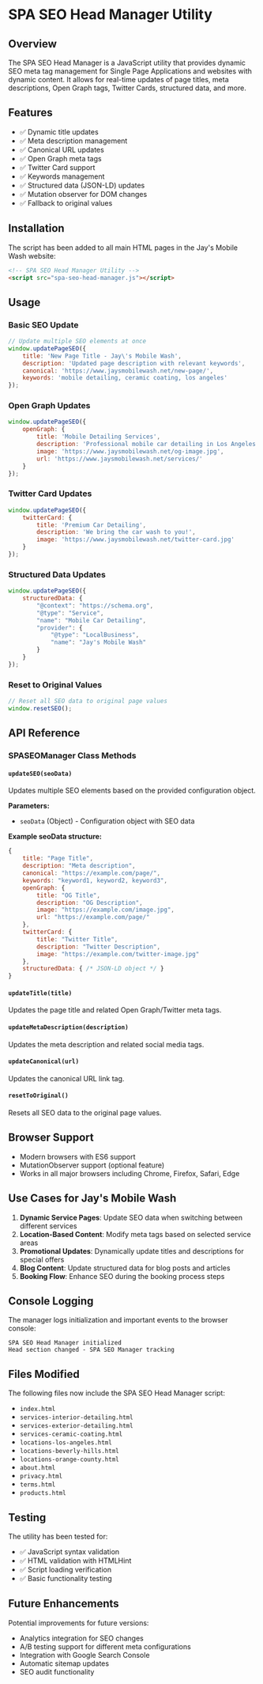 # SPA SEO Head Manager Utility

## Overview

The SPA SEO Head Manager is a JavaScript utility that provides dynamic SEO meta tag management for Single Page Applications and websites with dynamic content. It allows for real-time updates of page titles, meta descriptions, Open Graph tags, Twitter Cards, structured data, and more.

## Features

- ✅ Dynamic title updates
- ✅ Meta description management
- ✅ Canonical URL updates  
- ✅ Open Graph meta tags
- ✅ Twitter Card support
- ✅ Keywords management
- ✅ Structured data (JSON-LD) updates
- ✅ Mutation observer for DOM changes
- ✅ Fallback to original values

## Installation

The script has been added to all main HTML pages in the Jay's Mobile Wash website:

```html
<!-- SPA SEO Head Manager Utility -->
<script src="spa-seo-head-manager.js"></script>
```

## Usage

### Basic SEO Update

```javascript
// Update multiple SEO elements at once
window.updatePageSEO({
    title: 'New Page Title - Jay\'s Mobile Wash',
    description: 'Updated page description with relevant keywords',
    canonical: 'https://www.jaysmobilewash.net/new-page/',
    keywords: 'mobile detailing, ceramic coating, los angeles'
});
```

### Open Graph Updates

```javascript
window.updatePageSEO({
    openGraph: {
        title: 'Mobile Detailing Services',
        description: 'Professional mobile car detailing in Los Angeles',
        image: 'https://www.jaysmobilewash.net/og-image.jpg',
        url: 'https://www.jaysmobilewash.net/services/'
    }
});
```

### Twitter Card Updates

```javascript
window.updatePageSEO({
    twitterCard: {
        title: 'Premium Car Detailing',
        description: 'We bring the car wash to you!',
        image: 'https://www.jaysmobilewash.net/twitter-card.jpg'
    }
});
```

### Structured Data Updates

```javascript
window.updatePageSEO({
    structuredData: {
        "@context": "https://schema.org",
        "@type": "Service",
        "name": "Mobile Car Detailing",
        "provider": {
            "@type": "LocalBusiness",
            "name": "Jay's Mobile Wash"
        }
    }
});
```

### Reset to Original Values

```javascript
// Reset all SEO data to original page values
window.resetSEO();
```

## API Reference

### SPASEOManager Class Methods

#### `updateSEO(seoData)`
Updates multiple SEO elements based on the provided configuration object.

**Parameters:**
- `seoData` (Object) - Configuration object with SEO data

**Example seoData structure:**
```javascript
{
    title: "Page Title",
    description: "Meta description",
    canonical: "https://example.com/page/",
    keywords: "keyword1, keyword2, keyword3",
    openGraph: {
        title: "OG Title",
        description: "OG Description",
        image: "https://example.com/image.jpg",
        url: "https://example.com/page/"
    },
    twitterCard: {
        title: "Twitter Title",
        description: "Twitter Description",
        image: "https://example.com/twitter-image.jpg"
    },
    structuredData: { /* JSON-LD object */ }
}
```

#### `updateTitle(title)`
Updates the page title and related Open Graph/Twitter meta tags.

#### `updateMetaDescription(description)`
Updates the meta description and related social media tags.

#### `updateCanonical(url)`
Updates the canonical URL link tag.

#### `resetToOriginal()`
Resets all SEO data to the original page values.

## Browser Support

- Modern browsers with ES6 support
- MutationObserver support (optional feature)
- Works in all major browsers including Chrome, Firefox, Safari, Edge

## Use Cases for Jay's Mobile Wash

1. **Dynamic Service Pages**: Update SEO data when switching between different services
2. **Location-Based Content**: Modify meta tags based on selected service areas
3. **Promotional Updates**: Dynamically update titles and descriptions for special offers
4. **Blog Content**: Update structured data for blog posts and articles
5. **Booking Flow**: Enhance SEO during the booking process steps

## Console Logging

The manager logs initialization and important events to the browser console:

```
SPA SEO Head Manager initialized
Head section changed - SPA SEO Manager tracking
```

## Files Modified

The following files now include the SPA SEO Head Manager script:

- `index.html`
- `services-interior-detailing.html`
- `services-exterior-detailing.html`
- `services-ceramic-coating.html`
- `locations-los-angeles.html`
- `locations-beverly-hills.html`
- `locations-orange-county.html`
- `about.html`
- `privacy.html`
- `terms.html`
- `products.html`

## Testing

The utility has been tested for:
- ✅ JavaScript syntax validation
- ✅ HTML validation with HTMLHint
- ✅ Script loading verification
- ✅ Basic functionality testing

## Future Enhancements

Potential improvements for future versions:
- Analytics integration for SEO changes
- A/B testing support for different meta configurations
- Integration with Google Search Console
- Automatic sitemap updates
- SEO audit functionality